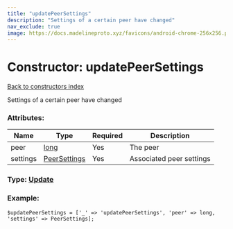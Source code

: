 ```yaml
---
title: "updatePeerSettings"
description: "Settings of a certain peer have changed"
nav_exclude: true
image: https://docs.madelineproto.xyz/favicons/android-chrome-256x256.png
---
```

# Constructor: updatePeerSettings  
[Back to constructors index](/API_docs/constructors/index.html)



Settings of a certain peer have changed

### Attributes:

| Name     |    Type       | Required | Description |
|----------|---------------|----------|-------------|
|peer|[long](/API_docs/types/long.html) | Yes|The peer|
|settings|[PeerSettings](/API_docs/types/PeerSettings.html) | Yes|Associated peer settings|



### Type: [Update](/API_docs/types/Update.html)


### Example:

```
$updatePeerSettings = ['_' => 'updatePeerSettings', 'peer' => long, 'settings' => PeerSettings];
```  
